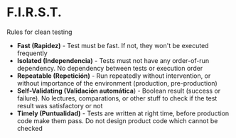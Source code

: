 # F.I.R.S.T.

Rules for clean testing

- **Fast (Rapidez)** - Test must be fast. If not, they won't be executed frequently
- **Isolated (Independencia)** - Tests must not have any order-of-run dependency. No dependency between tests or execution order
- **Repeatable (Repetición)** - Run repeatedly without intervention, or without importance of the environment (production, pre-production)
- **Self-Validating (Validación automática**) - Boolean result (success or failure). No lectures, comparations, or other stuff to check if the test result was satisfactory or not
- **Timely (Puntualidad)** - Tests are written at right time, before production code make them pass. Do not design product code which cannot be checked